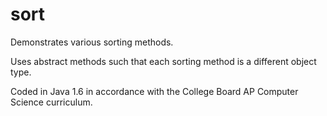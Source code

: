 # sort
 Demonstrates various sorting methods.

Uses abstract methods such that each sorting method is a different object type.

Coded in Java 1.6 in accordance with the College Board AP Computer Science curriculum.